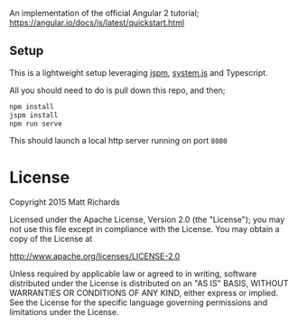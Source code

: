 An implementation of the official Angular 2 tutorial; https://angular.io/docs/js/latest/quickstart.html

## Setup

This is a lightweight setup leveraging [jspm](http://jspm.io/), [system.js](https://www.google.de/search?q=system.js&oq=system.js&aqs=chrome..69i57j69i60.1774j0j4&sourceid=chrome&es_sm=91&ie=UTF-8) and Typescript.

All you should need to do is pull down this repo, and then;

```bash
npm install
jspm install
npm run serve
```

This should launch a local http server running on port `8080`

# License

Copyright 2015 Matt Richards

Licensed under the Apache License, Version 2.0 (the "License");
you may not use this file except in compliance with the License.
You may obtain a copy of the License at

http://www.apache.org/licenses/LICENSE-2.0

Unless required by applicable law or agreed to in writing, software
distributed under the License is distributed on an "AS IS" BASIS,
WITHOUT WARRANTIES OR CONDITIONS OF ANY KIND, either express or implied.
See the License for the specific language governing permissions and
limitations under the License.
